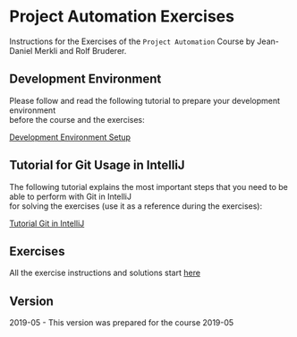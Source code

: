 # Project Automation Exercises

Instructions for the Exercises of the `Project Automation` Course by Jean-Daniel Merkli and Rolf Bruderer.

## Development Environment

Please follow and read the following tutorial to prepare your development environment  
before the course and the exercises:

[Development Environment Setup](SETUP.md)

## Tutorial for Git Usage in IntelliJ

The following tutorial explains the most important steps that you need to be able to perform with Git in IntelliJ  
for solving the exercises \(use it as a reference during the exercises\):

[Tutorial Git in IntelliJ](tutorial-git-in-intellij.md)

## Exercises

All the exercise instructions and solutions start [here](exercise-introduction.md)

## Version

2019-05 - This version was prepared for the course 2019-05
